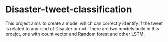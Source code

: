 # Disaster-tweet-classification
This project aims to create a model which can correctly identify if the tweet is related to any kind of Disaster or not.
There are two models build in this proejct, one with count vector and Random forest and other LSTM.

